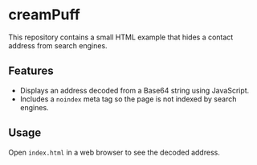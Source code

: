 # creamPuff

This repository contains a small HTML example that hides a contact address from search engines.

## Features

- Displays an address decoded from a Base64 string using JavaScript.
- Includes a `noindex` meta tag so the page is not indexed by search engines.

## Usage

Open `index.html` in a web browser to see the decoded address.
